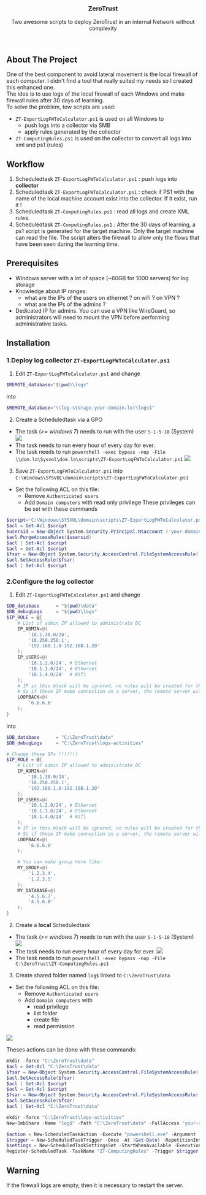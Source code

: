 <div align="center">
  <h3 align="center">ZeroTrust</h3>

  <p align="center">
    Two awesome scripts to deploy ZeroTrust in an internal Network without complexity
   </p>
</div>
<br>


## About The Project

One of the best component to avoid lateral movement is the local firewall of each computer. I didn't find a tool that really suited my needs so I created this enhanced one.<br>
The idea is to use logs of the local firewall of each Windows and make firewall rules after 30 days of learning.<br>
To solve the problem, tow scripts are used:
* `ZT-ExportLogFWToCalculator.ps1` is used on all Windows to
  * push logs into a collector via SMB
  * apply rules generated by the collector
* `ZT-ComputingRules.ps1` is used on the collector to convert all logs into xml and ps1 (rules)


## Workflow

1) Scheduledtask `ZT-ExportLogFWToCalculator.ps1` : push logs into **collector**
2) Scheduledtask `ZT-ExportLogFWToCalculator.ps1` : check if PS1 with the name of the local machine account exist into the collector. If it exist, run it !
3) Scheduledtask `ZT-ComputingRules.ps1` : read all logs and create XML rules.
4) Scheduledtask `ZT-ComputingRules.ps1` : After the 30 days of learning, a ps1 script is generated for the target machine. Only the target machine can read the file. The script alters the firewall to allow only the flows that have been seen during the learning time.


## Prerequisites

* Windows server with a lot of space (~60GB for 1000 servers) for log storage
* Knowledge about IP ranges:
	* what are the IPs of the users on ethernet ? on wifi ? on VPN ?
	* what are the IPs of the admins ?
* Dedicated IP for admins. You can use a VPN like WireGuard, so administrators will need to mount the VPN before performing administrative tasks.


## Installation
### 1.Deploy log collector `ZT-ExportLogFWToCalculator.ps1`
1) Edit `ZT-ExportLogFWToCalculator.ps1` and change
```ps1
$REMOTE_database="$(pwd)\logs"
```
into
```ps1
$REMOTE_database="\\log-storage.your-domain.lo)\logs$"
```

2) Create a Scheduledtask via a GPO
* The task (_>= windows 7_) needs to run with the user `S-1-5-18` (System)
![](img/task01.png)
* The task needs to run every hour of every day for ever.
* The task needs to run `powershell -exec bypass -nop -File \\dom.lo\Sysvol\dom.lo\scripts\ZT-ExportLogFWToCalculator.ps1`
![](img/task03.png)

3) Save `ZT-ExportLogFWToCalculator.ps1` into `C:\Windows\SYSVOL\domain\scripts\ZT-ExportLogFWToCalculator.ps1`
* Set the following ACL on this file:
  * Remove `Authenticated users`
  * Add `Domain computers` with read only privilege
These privileges can be set with these commands
```ps1
$script='C:\Windows\SYSVOL\domain\scripts\ZT-ExportLogFWToCalculator.ps1'
$acl = Get-Acl $script
$usersid = New-Object System.Security.Principal.Ntaccount ('your-domain.lo\Authenticated Users')
$acl.PurgeAccessRules($usersid)
$acl | Set-Acl $script
$acl = Get-Acl $script
$fsar = New-Object System.Security.AccessControl.FileSystemAccessRule('your-domain.lo\Domain computers', 'ReadAndExecute', 'Allow')
$acl.SetAccessRule($fsar)
$acl | Set-Acl $script
```

### 2.Configure the log collector
1) Edit `ZT-ExportLogFWToCalculator.ps1` and change
```ps1
$DB_database      = "$(pwd)\data"
$DB_debugLogs     = "$(pwd)\logs"
$IP_ROLE = @{
	# List of admin IP allowed to administrate DC
	IP_ADMIN=@(
		'10.1.30.0/24',
		'10.250.250.1',
		'192.168.1.0-192.168.1.20'
	);
	IP_USERS=@(
		'10.1.2.0/24', # Ethernet
		'10.1.1.0/24', # Ethernet
		'10.1.4.0/24'  # Wifi
	);
	# IP in this block will be ignored, no rules will be created for them.
	# So if these IP make connection on a server, the remote server will not make a rule for them.
	LOOPBACK=@(
		'6.6.6.6'
	);
}
```
into
```ps1
$DB_database      = "C:\ZeroTrust\data"
$DB_debugLogs     = "C:\ZeroTrust\logs-activities"

# Change these IPs !!!!!!!
$IP_ROLE = @{
	# List of admin IP allowed to administrate DC
	IP_ADMIN=@(
		'10.1.30.0/24',
		'10.250.250.1',
		'192.168.1.0-192.168.1.20'
	);
	IP_USERS=@(
		'10.1.2.0/24', # Ethernet
		'10.1.1.0/24', # Ethernet
		'10.1.4.0/24'  # Wifi
	);
	# IP in this block will be ignored, no rules will be created for them.
	# So if these IP make connection on a server, the remote server will not make a rule for them.
	LOOPBACK=@(
		'6.6.6.6'
	);

	# You can make group here like:
	MY_GROUP=@(
		'1.2.3.4',
		'1.2.3.5'
	);
	MY_DATABASE=@(
		'4.5.6.7',
		'4.5.6.8'
	);
}
```

2) Create a **local** Scheduledtask
* The task (_>= windows 7_) needs to run with the user `S-1-5-18` (System)
![](img/task01.png)
* The task needs to run every hour of every day for ever.
![](img/task02.png)
* The task needs to run `powershell -exec bypass -nop -File C:\ZeroTrust\ZT-ComputingRules.ps1`

3) Create shared folder named `log$` linked to `C:\ZeroTrust\data`
* Set the following ACL on this file:
  * Remove `Authenticated users`
  * Add `Domain computers` with
	  * read privilege
	  * list folder
	  * create file
	  * read permission

![](img/task04.png)

Theses actions can be done with these commands:
```ps1
mkdir -force "C:\ZeroTrust\data"
$acl = Get-Acl "C:\ZeroTrust\data"
$fsar = New-Object System.Security.AccessControl.FileSystemAccessRule('your-domain.lo\Domain computers', 'ReadAndExecute', 'Allow')
$acl.SetAccessRule($fsar)
$acl | Set-Acl $script
$acl = Get-Acl $script
$fsar = New-Object System.Security.AccessControl.FileSystemAccessRule('your-domain.lo\Domain computers', 'CreateFiles', 'Allow')
$acl.SetAccessRule($fsar)
$acl | Set-Acl "C:\ZeroTrust\data"

mkdir -force "C:\ZeroTrust\logs-activities"
New-SmbShare -Name "log$" -Path "C:\ZeroTrust\data" -FullAccess 'your-domain.lo\Domain computers' -ContinuouslyAvailable $true -CompressData $true -FolderEnumerationMode AccessBased

$action = New-ScheduledTaskAction -Execute "powershell.exe" -Argument '-exec bypass -nop -File C:\ZeroTrust\ZT-ComputingRules.ps1'
$trigger = New-ScheduledTaskTrigger -Once -At (Get-Date) -RepetitionInterval (New-TimeSpan -Hours 1)
$settings = New-ScheduledTaskSettingsSet -StartWhenAvailable -ExecutionTimeLimit (New-TimeSpan -Hours 2)
Register-ScheduledTask -TaskName "ZT-ComputingRules" -Trigger $trigger -User "NT AUTHORITY\SYSTEM" -Action $action -RunLevel Highest -Settings $settings -Force
```


## Warning
If the firewall logs are empty, then it is necessary to restart the server.